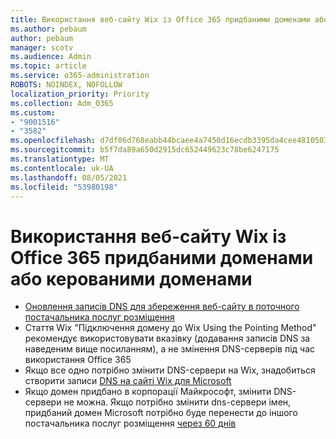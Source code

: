 ```yaml
---
title: Використання веб-сайту Wix із Office 365 придбаними доменами або керованими доменами
ms.author: pebaum
author: pebaum
manager: scotv
ms.audience: Admin
ms.topic: article
ms.service: o365-administration
ROBOTS: NOINDEX, NOFOLLOW
localization_priority: Priority
ms.collection: Adm_O365
ms.custom:
- "9001516"
- "3582"
ms.openlocfilehash: d7df06d768eabb44bcaee4a7450d16ecdb3395da4cee4810503d3dae358736ab
ms.sourcegitcommit: b5f7da89a650d2915dc652449623c78be6247175
ms.translationtype: MT
ms.contentlocale: uk-UA
ms.lasthandoff: 08/05/2021
ms.locfileid: "53980198"
---
```

# <a name="using-wix-website-with-office-365-purchased-or-managed-domains"></a>Використання веб-сайту Wix із Office 365 придбаними доменами або керованими доменами

- [Оновлення записів DNS для збереження веб-сайту в поточного постачальника послуг розміщення](https://docs.microsoft.com/microsoft-365/admin/dns/update-dns-records-to-retain-current-hosting-provider)
- Стаття Wix "Підключення домену до Wix Using the Pointing Method" рекомендує використовувати вказівку (додавання записів DNS за наведеним вище посиланням), а не змінення DNS-серверів під час використання Office 365
- Якщо все одно потрібно змінити DNS-сервери на Wix, знадобиться створити записи  [DNS на сайті Wix для Microsoft](https://docs.microsoft.com/microsoft-365/admin/dns/create-dns-records-at-wix?view=o365-worldwide)
- Якщо домен придбано в корпорації Майкрософт, змінити DNS-сервери не можна. Якщо потрібно змінити dns-сервери імен, придбаний домен Microsoft потрібно буде перенести до іншого постачальника послуг розміщення  [через 60 днів](https://docs.microsoft.com/microsoft-365/admin/get-help-with-domains/transfer-a-domain-from-microsoft-to-another-host)